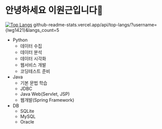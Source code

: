 # 안녕하세요 이원근입니다👋
[![Top Langs](https://github-readme-stats.vercel.app/api/top-langs/?username=lwg1421&layout=compact&theme=dark)](https://github.com/lwg1421/github-readme-stats)
github-readme-stats.vercel.app/api/top-langs/?username={lwg1421}&langs_count=5
- Python
  - 데이터 수집
  - 데이터 분석
  - 데이터 시각화
  - 웹서비스 개발
  - 코딩테스트 준비
- Java
  - 기본 문법 학습
  - JDBC
  - Java Web(Servlet, JSP)
  - 웹개발(Spring Framework)
- DB
  - SQLite
  - MySQL
  - Oracle

